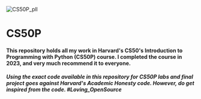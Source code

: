 ![CS50P_pll](https://github.com/SepehrAkbari/My_CS50p/assets/82570094/6f34d42d-6ce6-4509-b7ea-9c6fb09c22eb)
# CS50P
#### This repository holds all my work in Harvard's CS50's Introduction to Programming with Python (CS50P) course. I completed the course in 2023, and very much recommend it to everyone.
##### Using the exact code available in this repository for CS50P labs and final project goes against Harvard's Academic Honesty code. However, do get inspired from the code. #Loving_OpenSource

